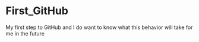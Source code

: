 # First_GitHub
My first step to GitHub and I do want to know what this behavior will take for me in the future
